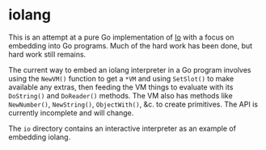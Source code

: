 # iolang

This is an attempt at a pure Go implementation of [Io](http://iolanguage.org/) with a focus on embedding into Go programs. Much of the hard work has been done, but hard work still remains.

The current way to embed an iolang interpreter in a Go program involves using the `NewVM()` function to get a `*VM` and using `SetSlot()` to make available any extras, then feeding the VM things to evaluate with its `DoString()` and `DoReader()` methods. The VM also has methods like `NewNumber()`, `NewString()`, `ObjectWith()`, &c. to create primitives. The API is currently incomplete and will change.

The `io` directory contains an interactive interpreter as an example of embedding iolang.
